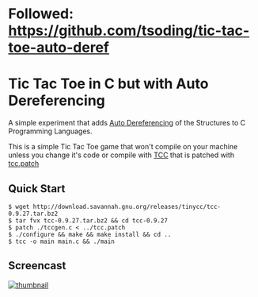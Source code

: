 # Followed: https://github.com/tsoding/tic-tac-toe-auto-deref

# Tic Tac Toe in C but with Auto Dereferencing

A simple experiment that adds [Auto Dereferencing](https://twitter.com/tsoding/status/1527660533201178625) of the Structures to C Programming Languages.

This is a simple Tic Tac Toe game that won't compile on your machine unless you change it's code or compile with [TCC](https://bellard.org/tcc/) that is patched with [tcc.patch](./tcc.patch)

## Quick Start

```console
$ wget http://download.savannah.gnu.org/releases/tinycc/tcc-0.9.27.tar.bz2
$ tar fvx tcc-0.9.27.tar.bz2 && cd tcc-0.9.27
$ patch ./tccgen.c < ../tcc.patch
$ ./configure && make && make install && cd ..
$ tcc -o main main.c && ./main
```

## Screencast

[![thumbnail](./thumbnail.png)](https://www.youtube.com/watch?v=yKI-VOBBFu8)
